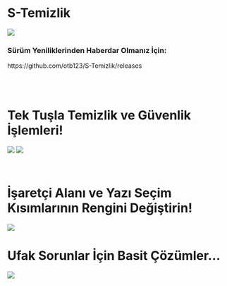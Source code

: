 # S-Temizlik

<img src="https://i.hizliresim.com/9YnQa8.jpg">

<h3>Sürüm Yeniliklerinden Haberdar Olmanız İçin:</h3>
https://github.com/otb123/S-Temizlik/releases

<br><br>

# Tek Tuşla Temizlik ve Güvenlik İşlemleri!
<img src="https://i.hizliresim.com/rvhFLo.png"> <img src="https://i.hizliresim.com/075vim.png">

<br>

# İşaretçi Alanı ve Yazı Seçim Kısımlarının Rengini Değiştirin!
<img src="https://i.hizliresim.com/NU7yfM.png">

<br>

# Ufak Sorunlar İçin Basit Çözümler...
<img src="https://i.hizliresim.com/x4ChXa.png">
